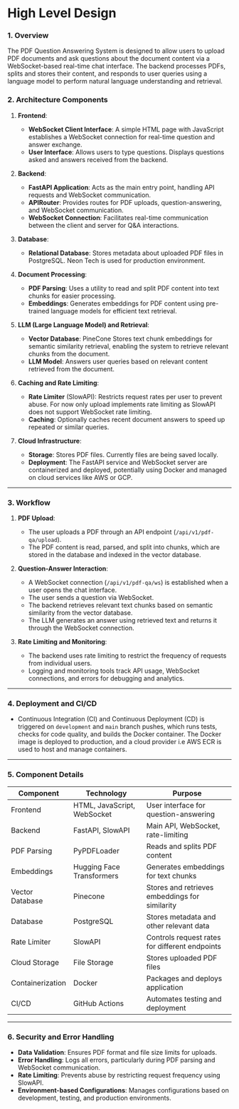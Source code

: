 # High Level Design

### 1. **Overview**

The PDF Question Answering System is designed to allow users to upload PDF documents and ask questions about the document content via a WebSocket-based real-time chat interface. The backend processes PDFs, splits and stores their content, and responds to user queries using a language model to perform natural language understanding and retrieval.

### 2. **Architecture Components**

1. **Frontend**:

   - **WebSocket Client Interface**: A simple HTML page with JavaScript establishes a WebSocket connection for real-time question and answer exchange.
   - **User Interface**: Allows users to type questions. Displays questions asked and answers received from the backend.

2. **Backend**:

   - **FastAPI Application**: Acts as the main entry point, handling API requests and WebSocket communication.
   - **APIRouter**: Provides routes for PDF uploads, question-answering, and WebSocket communication.
   - **WebSocket Connection**: Facilitates real-time communication between the client and server for Q&A interactions.

3. **Database**:

   - **Relational Database**: Stores metadata about uploaded PDF files in PostgreSQL. Neon Tech is used for production environment.

4. **Document Processing**:

   - **PDF Parsing**: Uses a utility to read and split PDF content into text chunks for easier processing.
   - **Embeddings**: Generates embeddings for PDF content using pre-trained language models for efficient text retrieval.

5. **LLM (Large Language Model) and Retrieval**:

   - **Vector Database**: PineCone Stores text chunk embeddings for semantic similarity retrieval, enabling the system to retrieve relevant chunks from the document.
   - **LLM Model**: Answers user queries based on relevant content retrieved from the document.

6. **Caching and Rate Limiting**:

   - **Rate Limiter** (SlowAPI): Restricts request rates per user to prevent abuse. For now only upload implements rate limiting as SlowAPI does not support WebSocket rate limiting.
   - **Caching**: Optionally caches recent document answers to speed up repeated or similar queries.

7. **Cloud Infrastructure**:
   - **Storage**: Stores PDF files. Currently files are being saved locally.
   - **Deployment**: The FastAPI service and WebSocket server are containerized and deployed, potentially using Docker and managed on cloud services like AWS or GCP.

---

### 3. **Workflow**

1. **PDF Upload**:

   - The user uploads a PDF through an API endpoint (`/api/v1/pdf-qa/upload`).
   - The PDF content is read, parsed, and split into chunks, which are stored in the database and indexed in the vector database.

2. **Question-Answer Interaction**:

   - A WebSocket connection (`/api/v1/pdf-qa/ws`) is established when a user opens the chat interface.
   - The user sends a question via WebSocket.
   - The backend retrieves relevant text chunks based on semantic similarity from the vector database.
   - The LLM generates an answer using retrieved text and returns it through the WebSocket connection.

3. **Rate Limiting and Monitoring**:
   - The backend uses rate limiting to restrict the frequency of requests from individual users.
   - Logging and monitoring tools track API usage, WebSocket connections, and errors for debugging and analytics.

---

### 4. **Deployment and CI/CD**

- Continuous Integration (CI) and Continuous Deployment (CD) is triggered on `development` and `main` branch pushes, which runs tests, checks for code quality, and builds the Docker container. The Docker image is deployed to production, and a cloud provider i.e AWS ECR is used to host and manage containers.

---

### 5. **Component Details**

| Component        | Technology                  | Purpose                                        |
| ---------------- | --------------------------- | ---------------------------------------------- |
| Frontend         | HTML, JavaScript, WebSocket | User interface for question-answering          |
| Backend          | FastAPI, SlowAPI            | Main API, WebSocket, rate-limiting             |
| PDF Parsing      | PyPDFLoader                 | Reads and splits PDF content                   |
| Embeddings       | Hugging Face Transformers   | Generates embeddings for text chunks           |
| Vector Database  | Pinecone                    | Stores and retrieves embeddings for similarity |
| Database         | PostgreSQL                  | Stores metadata and other relevant data        |
| Rate Limiter     | SlowAPI                     | Controls request rates for different endpoints |
| Cloud Storage    | File Storage                | Stores uploaded PDF files                      |
| Containerization | Docker                      | Packages and deploys application               |
| CI/CD            | GitHub Actions              | Automates testing and deployment               |

---

### 6. **Security and Error Handling**

- **Data Validation**: Ensures PDF format and file size limits for uploads.
- **Error Handling**: Logs all errors, particularly during PDF parsing and WebSocket communication.
- **Rate Limiting**: Prevents abuse by restricting request frequency using SlowAPI.
- **Environment-based Configurations**: Manages configurations based on development, testing, and production environments.
